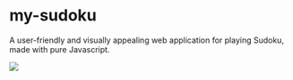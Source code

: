 # my-sudoku

A user-friendly and visually appealing web application for playing Sudoku, made with pure Javascript.

![](my-sudoku-demo.gif)
